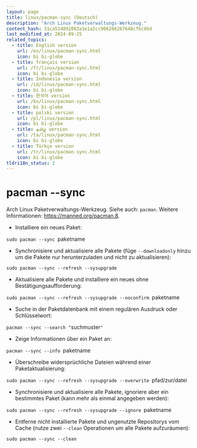 ```yaml
---
layout: page
title: linux/pacman-sync (Deutsch)
description: "Arch Linux Paketverwaltungs-Werkzeug."
content_hash: 31ca514892083a1e1a2cc906266267648cfbc8bd
last_modified_at: 2024-09-25
related_topics:
  - title: English version
    url: /en/linux/pacman-sync.html
    icon: bi bi-globe
  - title: français version
    url: /fr/linux/pacman-sync.html
    icon: bi bi-globe
  - title: Indonesia version
    url: /id/linux/pacman-sync.html
    icon: bi bi-globe
  - title: 한국어 version
    url: /ko/linux/pacman-sync.html
    icon: bi bi-globe
  - title: polski version
    url: /pl/linux/pacman-sync.html
    icon: bi bi-globe
  - title: தமிழ் version
    url: /ta/linux/pacman-sync.html
    icon: bi bi-globe
  - title: Türkçe version
    url: /tr/linux/pacman-sync.html
    icon: bi bi-globe
tldri18n_status: 2
---
```

# pacman --sync

Arch Linux Paketverwaltungs-Werkzeug.
Siehe auch: `pacman`.
Weitere Informationen: <https://manned.org/pacman.8>.

- Installiere ein neues Paket:

`sudo pacman --sync `<span class="tldr-var badge badge-pill bg-dark-lm bg-white-dm text-white-lm text-dark-dm font-weight-bold">paketname</span>

- Synchronisiere und aktualisiere alle Pakete (füge `--downloadonly` hinzu um die Pakete nur herunterzuladen und nicht zu aktualisieren):

`sudo pacman --sync --refresh --sysupgrade`

- Aktualisiere alle Pakete und installiere ein neues ohne Bestätigungsaufforderung:

`sudo pacman --sync --refresh --sysupgrade --noconfirm `<span class="tldr-var badge badge-pill bg-dark-lm bg-white-dm text-white-lm text-dark-dm font-weight-bold">paketname</span>

- Suche in der Paketdatenbank mit einem regulären Ausdruck oder Schlüsselwort:

`pacman --sync --search "`<span class="tldr-var badge badge-pill bg-dark-lm bg-white-dm text-white-lm text-dark-dm font-weight-bold">suchmuster</span>`"`

- Zeige Informationen über ein Paket an:

`pacman --sync --info `<span class="tldr-var badge badge-pill bg-dark-lm bg-white-dm text-white-lm text-dark-dm font-weight-bold">paketname</span>

- Überschreibe widersprüchliche Dateien während einer Paketaktualisierung:

`sudo pacman --sync --refresh --sysupgrade --overwrite `<span class="tldr-var badge badge-pill bg-dark-lm bg-white-dm text-white-lm text-dark-dm font-weight-bold">pfad/zur/datei</span>

- Synchronisiere und aktualisiere alle Pakete, ignoriere aber ein bestimmtes Paket (kann mehr als einmal angegeben werden):

`sudo pacman --sync --refresh --sysupgrade --ignore `<span class="tldr-var badge badge-pill bg-dark-lm bg-white-dm text-white-lm text-dark-dm font-weight-bold">paketname</span>

- Entferne nicht installierte Pakete und ungenutzte Repositorys vom Cache (nutze zwei `--clean` Operationen um alle Pakete aufzuräumen):

`sudo pacman --sync --clean`
